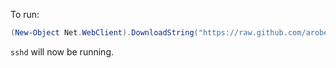 To run:

```powershell
(New-Object Net.WebClient).DownloadString("https://raw.github.com/aroben/winbootstrap/master/bootstrap.ps1") | Invoke-Expression
```

`sshd` will now be running.

